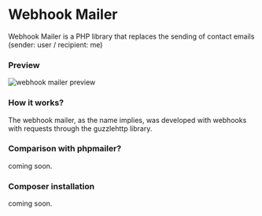 # Webhook Mailer
Webhook Mailer is a PHP library that replaces the sending of contact emails (sender: user / recipient: me)

### Preview
![webhook mailer preview](https://i.imgur.com/jvtNXbU.png)

### How it works?
The webhook mailer, as the name implies, was developed with webhooks with requests through the guzzlehttp library.

### Comparison with phpmailer?
coming soon.

### Composer installation
coming soon.
